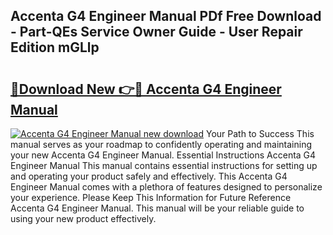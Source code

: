 ## Accenta G4 Engineer Manual PDf Free Download - Part-QEs Service Owner Guide - User Repair Edition mGLlp

# <h2><a href="http://cf11943.oget.top/?id=Accenta+G4+Engineer+Manual">🔗Download New 👉🔴 Accenta G4 Engineer Manual</a></h2>

[![Accenta G4 Engineer Manual new download](https://i.imgur.com/5g1atiW.png)](http://cf11943.oget.top/?id=Accenta+G4+Engineer+Manual)
Your Path to Success This manual serves as your roadmap to confidently operating and maintaining your new Accenta G4 Engineer Manual. Essential Instructions Accenta G4 Engineer Manual This manual contains essential instructions for setting up and operating your product safely and effectively. This Accenta G4 Engineer Manual comes with a plethora of features designed to personalize your experience. Please Keep This Information for Future Reference Accenta G4 Engineer Manual. This manual will be your reliable guide to using your new product effectively.

